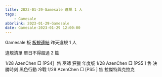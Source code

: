 ```yaml
---
title: 2023-01-29-Gamesale 違規 1 人
tags:
    - Gamesale
abbrlink: 2023-01-29-Gamesale
date: Gamesale-2023-01-29 12:00:00
---
```

Gamesale 板 [板規連結](https://www.ptt.cc/bbs/Gossiping/M.1637425085.A.07D.html)
昨天違規 1 人
<!-- more -->

違規清單
單日不得超過 2 篇

1/28 AzenChen □ [PS4］售 巫師 狂獵 年度版
1/28 AzenChen □ [PS5 ] 售 決勝時刻 黑色行動 冷戰
1/28 AzenChen □ [PS5 ] 售 拉傑特與克拉克